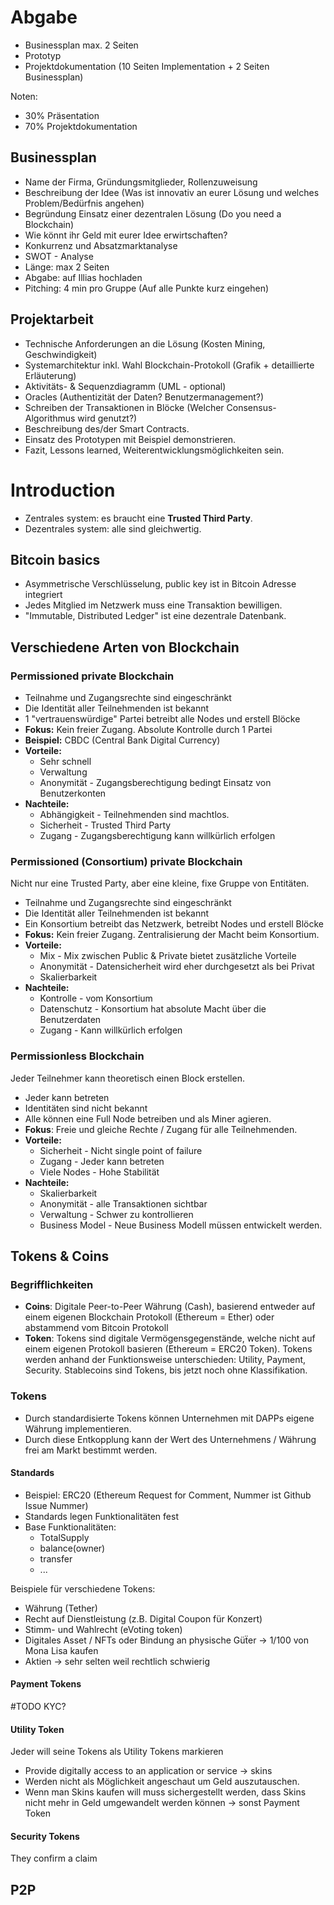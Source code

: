 # Abgabe
- Businessplan max. 2 Seiten
- Prototyp
- Projektdokumentation (10 Seiten Implementation + 2 Seiten Businessplan)

Noten:
- 30% Präsentation 
- 70% Projektdokumentation

## Businessplan
- Name der Firma, Gründungsmitglieder, Rollenzuweisung
- Beschreibung der Idee (Was ist innovativ an eurer Lösung und welches Problem/Bedürfnis angehen)
- Begründung Einsatz einer dezentralen Lösung (Do you need a Blockchain)
- Wie könnt ihr Geld mit eurer Idee erwirtschaften?
- Konkurrenz und Absatzmarktanalyse
- SWOT - Analyse
- Länge: max 2 Seiten
- Abgabe: auf Illias hochladen
- Pitching: 4 min pro Gruppe (Auf alle Punkte kurz eingehen)


## Projektarbeit
- Technische Anforderungen an die Lösung (Kosten Mining, Geschwindigkeit)
- Systemarchitektur inkl. Wahl Blockchain-Protokoll (Grafik + detaillierte Erläuterung)
- Aktivitäts- & Sequenzdiagramm (UML - optional)
- Oracles (Authentizität der Daten? Benutzermanagement?)
- Schreiben der Transaktionen in Blöcke (Welcher Consensus-Algorithmus wird genutzt?)
- Beschreibung des/der Smart Contracts.
- Einsatz des Prototypen mit Beispiel demonstrieren.
- Fazit, Lessons learned, Weiterentwicklungsmöglichkeiten sein.


# Introduction
- Zentrales system: es braucht eine **Trusted Third Party**.
- Dezentrales system: alle sind gleichwertig.

## Bitcoin basics
- Asymmetrische Verschlüsselung, public key ist in Bitcoin Adresse integriert
- Jedes Mitglied im Netzwerk muss eine Transaktion bewilligen.
- "Immutable, Distributed Ledger" ist eine dezentrale Datenbank.


## Verschiedene Arten von Blockchain
### Permissioned private Blockchain
- Teilnahme und Zugangsrechte sind eingeschränkt
- Die Identität aller Teilnehmenden ist bekannt
- 1 "vertrauenswürdige" Partei betreibt alle Nodes und erstell Blöcke
- **Fokus:** Kein freier Zugang. Absolute Kontrolle durch 1 Partei
- **Beispiel:** CBDC (Central Bank Digital Currency)
- **Vorteile:** 
	- Sehr schnell
	- Verwaltung
	- Anonymität - Zugangsberechtigung bedingt Einsatz von Benutzerkonten
- **Nachteile:**
	- Abhängigkeit - Teilnehmenden sind machtlos.
	- Sicherheit - Trusted Third Party
	- Zugang - Zugangsberechtigung kann willkürlich erfolgen

### Permissioned (Consortium) private Blockchain
Nicht nur eine Trusted Party, aber eine kleine, fixe Gruppe von Entitäten.
- Teilnahme und Zugangsrechte sind eingeschränkt
- Die Identität aller Teilnehmenden ist bekannt
- Ein Konsortium betreibt das Netzwerk, betreibt Nodes und erstell Blöcke
- **Fokus:** Kein freier Zugang. Zentralisierung der Macht beim Konsortium.
- **Vorteile:**
	- Mix - Mix zwischen Public & Private bietet zusätzliche Vorteile
	- Anonymität - Datensicherheit wird eher durchgesetzt als bei Privat
	- Skalierbarkeit
- **Nachteile:**
	- Kontrolle - vom Konsortium
	- Datenschutz - Konsortium hat absolute Macht über die Benutzerdaten
	- Zugang - Kann willkürlich erfolgen


### Permissionless Blockchain
Jeder Teilnehmer kann theoretisch einen Block erstellen.
- Jeder kann betreten
- Identitäten sind nicht bekannt
- Alle können eine Full Node betreiben und als Miner agieren.
- **Fokus**: Freie und gleiche Rechte / Zugang für alle Teilnehmenden.
- **Vorteile:**
	- Sicherheit - Nicht single point of failure
	- Zugang - Jeder kann betreten
	- Viele Nodes - Hohe Stabilität
- **Nachteile:**
	- Skalierbarkeit
	- Anonymität - alle Transaktionen sichtbar
	- Verwaltung - Schwer zu kontrollieren
	- Business Model - Neue Business Modell müssen entwickelt werden.


## Tokens & Coins
### Begrifflichkeiten
- **Coins**: Digitale Peer-to-Peer Währung (Cash), basierend entweder auf einem eigenen Blockchain Protokoll (Ethereum = Ether) oder abstammend vom Bitcoin Protokoll
- **Token**: Tokens sind digitale Vermögensgegenstände, welche nicht auf einem eigenen Protokoll basieren (Ethereum = ERC20 Token). Tokens werden anhand der Funktionsweise unterschieden: Utility, Payment, Security. Stablecoins sind Tokens, bis jetzt noch ohne Klassifikation.

### Tokens
- Durch standardisierte Tokens können Unternehmen mit DAPPs eigene Währung implementieren.
- Durch diese Entkopplung kann der Wert des Unternehmens / Währung frei am Markt bestimmt werden.


#### Standards
- Beispiel: ERC20 (Ethereum Request for Comment, Nummer ist Github Issue Nummer)
- Standards legen Funktionalitäten fest
- Base Funktionalitäten:
	- TotalSupply
	- balance(owner)
	- transfer
	- ...

Beispiele für verschiedene Tokens:
- Währung (Tether)
- Recht auf Dienstleistung (z.B. Digital Coupon für Konzert)
- Stimm- und Wahlrecht (eVoting token)
- Digitales Asset / NFTs oder Bindung an physische Güẗer -> 1/100 von Mona Lisa kaufen
- Aktien -> sehr selten weil rechtlich schwierig


#### Payment Tokens
#TODO 
KYC?

#### Utility Token
Jeder will seine Tokens als Utility Tokens markieren

- Provide digitally access to an application or service -> skins
- Werden nicht als Möglichkeit angeschaut um Geld auszutauschen.
- Wenn man Skins kaufen will muss sichergestellt werden, dass Skins nicht mehr in Geld umgewandelt werden können -> sonst Payment Token



#### Security Tokens
They confirm a claim





## P2P